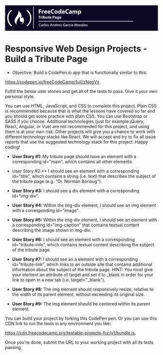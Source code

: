![](Top.png)

# Responsive Web Design Projects - Build a Tribute Page

- Objective: Build a CodePen.io app that is functionally similar to this: 

https://codepen.io/freeCodeCamp/full/zNqgVx.

Fulfill the below user stories and get all of the tests to pass. Give it your own personal style.

You can use HTML, JavaScript, and CSS to complete this project. Plain CSS is recommended because that is what the lessons have covered so far and you should get some practice with plain CSS. You can use Bootstrap or SASS if you choose. Additional technologies (just for example jQuery, React, Angular, or Vue) are not recommended for this project, and using them is at your own risk. Other projects will give you a chance to work with different technology stacks like React. We will accept and try to fix all issue reports that use the suggested technology stack for this project. Happy coding!

- **User Story #1:** My tribute page should have an element with a corresponding id="main", which contains all other elements.

- User Story #2:** I should see an element with a corresponding id="title", which contains a string (i.e. text) that describes the subject of the tribute page (e.g. "Dr. Norman Borlaug").

- **User Story #3:** I should see a div element with a corresponding id="img-div".

- **User Story #4:** Within the img-div element, I should see an img element with a corresponding id="image".

- **User Story #5:** Within the img-div element, I should see an element with a corresponding id="img-caption" that contains textual content describing the image shown in img-div.

- **User Story #6:** I should see an element with a corresponding id="tribute-info", which contains textual content describing the subject of the tribute page.

- **User Story #7:** I should see an a element with a corresponding id="tribute-link", which links to an outside site that contains additional information about the subject of the tribute page. HINT: You must give your element an attribute of target and set it to _blank in order for your link to open in a new tab (i.e. target="_blank").

- **User Story #8:** The img element should responsively resize, relative to the width of its parent element, without exceeding its original size.

- **User Story #9:** The img element should be centered within its parent element.

You can build your project by forking this CodePen pen. Or you can use this CDN link to run the tests in any environment you like: 

https://cdn.freecodecamp.org/testable-projects-fcc/v1/bundle.js.

Once you're done, submit the URL to your working project with all its tests passing.